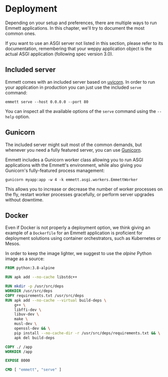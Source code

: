 Deployment
==========

Depending on your setup and preferences, there are multiple ways to run Emmett applications. In this chapter, we'll try to document the most common ones.

If you want to use an ASGI server not listed in this section, please refer to its documentation, remembering that your weppy application object is the actual ASGI application (following spec version 3.0).

Included server
---------------

Emmett comes with an included server based on [uvicorn](https://www.uvicorn.org/). In order to run your application in production you can just use the included `serve` command:

    emmett serve --host 0.0.0.0 --port 80

You can inspect all the available options of the `serve` command using the `--help` option.

Gunicorn
--------

The included server might suit most of the common demands, but whenever you need a fully featured server, you can use [Gunicorn](https://gunicorn.org).

Emmett includes a Gunicorn worker class allowing you to run ASGI applications with the Emmett's environment, while also giving you Gunicorn's fully-featured process management:

    gunicorn myapp:app -w 4 -k emmett.asgi.workers.EmmettWorker

This allows you to increase or decrease the number of worker processes on the fly, restart worker processes gracefully, or perform server upgrades without downtime.

Docker
------

Even if Docker is not properly a deployment option, we think giving an example of a `Dockerfile` for an Emmett application is proficient for deployment solutions using container orchestrators, such as Kubernetes or Mesos.

In order to keep the image lighter, we suggest to use the *alpine* Python image as a source:

```Dockerfile
FROM python:3.8-alpine

RUN apk add --no-cache libstdc++

RUN mkdir -p /usr/src/deps
WORKDIR /usr/src/deps
COPY requirements.txt /usr/src/deps
RUN apk add --no-cache --virtual build-deps \
    g++ \
    libffi-dev \
    libuv-dev \
    make \
    musl-dev \
    openssl-dev && \
    pip install --no-cache-dir -r /usr/src/deps/requirements.txt && \
    apk del build-deps

COPY ./ /app
WORKDIR /app

EXPOSE 8000

CMD [ "emmett", "serve" ]
```
